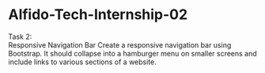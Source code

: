 # Alfido-Tech-Internship-02
Task 2:
<br>
Responsive Navigation Bar
Create a responsive navigation bar using Bootstrap. It should collapse into a hamburger menu on smaller screens and include links to various sections of a website.
